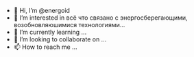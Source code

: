 - 👋 Hi, I’m @energoid
- 👀 I’m interested in всё что связано с энергосберегающими, возобновляюшимися технологиями...
- 🌱 I’m currently learning ...
- 💞️ I’m looking to collaborate on ...
- 📫 How to reach me ...

<!---
energoid/energoid is a ✨ special ✨ repository because its `README.md` (this file) appears on your GitHub profile.
You can click the Preview link to take a look at your changes.
--->

